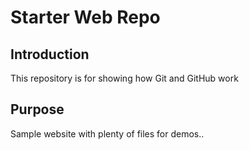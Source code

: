 # Starter Web Repo

## Introduction

This repository is for showing how Git and GitHub work

## Purpose

Sample website with plenty of files for demos..
